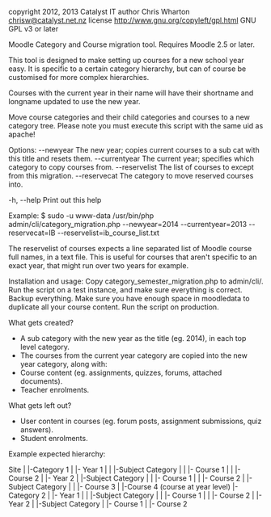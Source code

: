 copyright  2012, 2013 Catalyst IT
author     Chris Wharton <chrisw@catalyst.net.nz>
license    http://www.gnu.org/copyleft/gpl.html GNU GPL v3 or later

Moodle Category and Course migration tool. Requires Moodle 2.5 or later.

This tool is designed to make setting up courses for a new school year easy.
It is specific to a certain category hierarchy, but can of course be customised
for more complex hierarchies.

Courses with the current year in their name will have their shortname and longname updated to use the new year.

Move course categories and their child categories and courses to a new
category tree.
Please note you must execute this script with the same uid as apache!

Options:
--newyear            The new year; copies current courses to a sub cat with this title and resets them.
--currentyear        The current year; specifies which category to copy courses from.
--reservelist        The list of courses to except from this migration.
--reservecat         The category to move reserved courses into.

-h, --help            Print out this help

Example:
$ sudo -u www-data /usr/bin/php admin/cli/category_migration.php --newyear=2014 --currentyear=2013 --reservecat=IB --reservelist=ib_course_list.txt

The reservelist of courses expects a line separated list of Moodle course full names, in a text file.
This is useful for courses that aren't specific to an exact year, that might run over two years for example.

Installation and usage:
Copy category_semester_migration.php to admin/cli/.
Run the script on a test instance, and make sure everything is correct.
Backup everything.
Make sure you have enough space in moodledata to duplicate all your course content.
Run the script on production.

What gets created?
- A sub category with the new year as the title (eg. 2014), in each top level category.
- The courses from the current year category are copied into the new year category, along with:
- Course content (eg. assignments, quizzes, forums, attached documents).
- Teacher enrolments.

What gets left out?
- User content in courses (eg. forum posts, assignment submissions, quiz answers).
- Student enrolments.

Example expected hierarchy:

Site
|
|-Category 1
|    |- Year 1
|    |    |-Subject Category
|    |        |- Course 1
|    |        |- Course 2
|    |- Year 2
|        |-Subject Category
|        |    |- Course 1
|        |    |- Course 2
|        |-Subject Category
|        |     |- Course 3
|        |-Course 4 (course at year level)
|-Category 2
|    |- Year 1
|    |    |-Subject Category
|    |        |- Course 1
|    |        |- Course 2
|    |- Year 2
|        |-Subject Category
|            |- Course 1
|            |- Course 2
